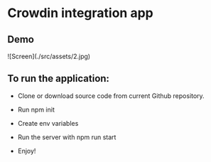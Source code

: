 <h1>Crowdin integration app</h1>
<h2>Demo</h2>
![Screen](./src/assets/2.jpg)
<h2>To run the application:</h2>

- Clone or download source code from current Github repository.

- Run npm init

- Create env variables

- Run the server with npm run start

- Enjoy!
